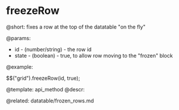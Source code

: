 freezeRow
=============

@short:
	fixes a row at the top of the datatable "on the fly"

@params:

- id - (number/string) - the row id
- state - (boolean) - true, to allow row moving to the "frozen" block


@example:

$$("grid").freezeRow(id, true);

@template:	api_method
@descr:

@related:
datatable/frozen_rows.md